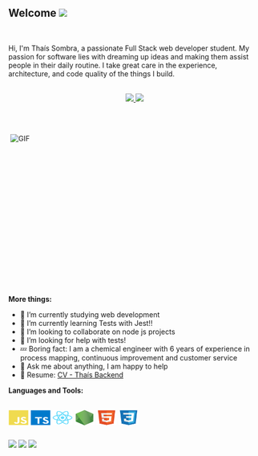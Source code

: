 ## Welcome <img src="https://media.giphy.com/media/hvRJCLFzcasrR4ia7z/giphy.gif" width="25px">
<br>

Hi, I'm Thaís Sombra, a passionate Full Stack web developer student. My passion for software lies with dreaming up ideas and making them assist people in their daily routine. I take great care in the experience, architecture, and code quality of the things I build. <br><br>
 
<div align="center">
  <a href="https://github.com/tshadz">
  <img height="180em" src="https://github-readme-stats.vercel.app/api?username=tshadz&show_icons=true&theme=dracula&include_all_commits=true&count_private=true"/>
  <img height="180em" src="https://github-readme-stats.vercel.app/api/top-langs/?username=tshadz&layout=compact&langs_count=7&theme=dracula"/>
  </a>
</div>

<br><br>

 <img align="right" alt="GIF" src="https://github.com/abhisheknaiidu/abhisheknaiidu/blob/master/code.gif?raw=true" width="500" height="320" />
  
**More things:**  
- 🔭 I’m currently studying web development
- 🌱 I’m currently learning Tests with Jest!!
- 👯 I’m looking to collaborate on node js projects
- 🤔 I’m looking for help with tests!
- 💤 Boring fact: I am a chemical engineer with 6 years of experience in process mapping, continuous improvement and customer service
- 💬 Ask me about anything, I am happy to help
- 📝 Resume: <a href="https://www.canva.com/design/DAEo8yvmSZ8/p0ckIEleiFXYnuLzP109EA/view?utm_content=DAEo8yvmSZ8&utm_campaign=designshare&utm_medium=link&utm_source=publishsharelink"> CV - Thaís Backend </a>

**Languages and Tools:**  

<div style="display: inline_block"><br>
  <img align="center" alt="Tshadz-Js" height="30" width="40" src="https://raw.githubusercontent.com/devicons/devicon/master/icons/javascript/javascript-plain.svg">
  <img align="center" alt="Tshadz-Ts" height="30" width="40" src="https://raw.githubusercontent.com/devicons/devicon/master/icons/typescript/typescript-plain.svg">
  <img align="center" alt="Tshadz-React" height="30" width="40" src="https://raw.githubusercontent.com/devicons/devicon/master/icons/react/react-original.svg">
  <img align="center" alt="Tshadz-NodeJs" height="30" width="40" src="https://raw.githubusercontent.com/github/explore/80688e429a7d4ef2fca1e82350fe8e3517d3494d/topics/nodejs/nodejs.png">
  <img align="center" alt="Tshadz-HTML" height="30" width="40" src="https://raw.githubusercontent.com/devicons/devicon/master/icons/html5/html5-original.svg">
  <img align="center" alt="Tshadz-CSS" height="30" width="40" src="https://raw.githubusercontent.com/devicons/devicon/master/icons/css3/css3-original.svg">
 </div>
  
  ##
 
<div> 
  <a href="https://www.instagram.com/thashadz/" target="_blank"><img src="https://img.shields.io/badge/-Instagram-%23E4405F?style=for-the-badge&logo=instagram&logoColor=white" target="_blank"></a>
  <a href = "mailto:thais.sombra@hotmail.com"><img src="https://img.shields.io/badge/-Gmail-%23333?style=for-the-badge&logo=gmail&logoColor=white" target="_blank"></a>
  <a href="https://www.linkedin.com/in/thais-sombra/" target="_blank"><img src="https://img.shields.io/badge/-LinkedIn-%230077B5?style=for-the-badge&logo=linkedin&logoColor=white" target="_blank"></a> 
</div>

 
